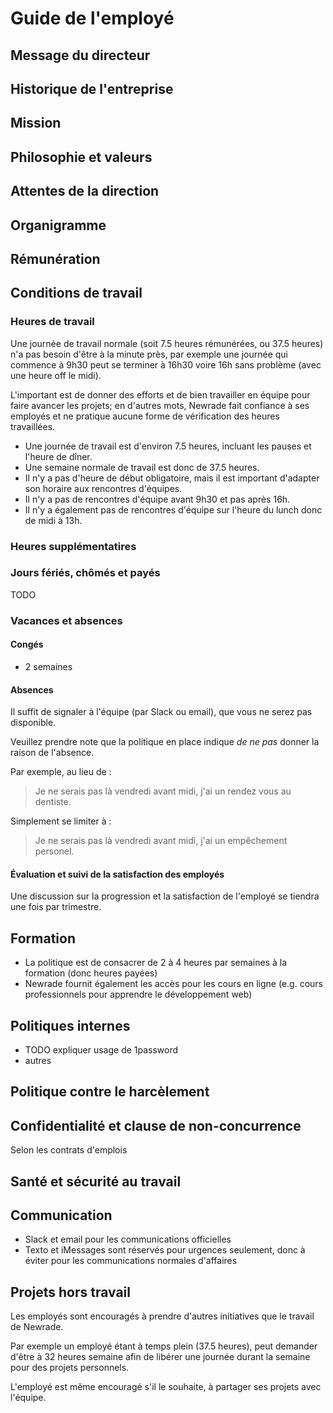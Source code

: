 # Guide de l'employé

## Message du directeur

## Historique de l'entreprise

## Mission

## Philosophie et valeurs

## Attentes de la direction

## Organigramme

## Rémunération

## Conditions de travail

### Heures de travail

Une journée de travail normale (soit 7.5 heures rémunérées, ou 37.5 heures) n'a pas besoin d'être à la minute près, par exemple une journée qui commence à 9h30 peut se terminer à 16h30 voire 16h sans problème (avec une heure off le midi).

L'important est de donner des efforts et de bien travailler en équipe pour faire avancer les projets; en d'autres mots, Newrade fait confiance à ses employés et ne pratique aucune forme de vérification des heures travaillées.

- Une journée de travail est d'environ 7.5 heures, incluant les pauses et l'heure de dîner.
- Une semaine normale de travail est donc de 37.5 heures.
- Il n'y a pas d'heure de début obligatoire, mais il est important d'adapter son horaire aux rencontres d'équipes.
- Il n'y a pas de rencontres d'équipe avant 9h30 et pas après 16h.
- Il n'y a également pas de rencontres d'équipe sur l'heure du lunch donc de midi à 13h.

### Heures supplémentatires

### Jours fériés, chômés et payés

TODO

### Vacances et absences

#### Congés

- 2 semaines

#### Absences

Il suffit de signaler à l'équipe (par Slack ou email), que vous ne serez pas disponible.

Veuillez prendre note que la politique en place indique _de ne pas_ donner la raison de l'absence.

Par exemple, au lieu de :

> Je ne serais pas là vendredi avant midi, j'ai un rendez vous au dentiste.

Simplement se limiter à :

> Je ne serais pas là vendredi avant midi, j'ai un empêchement personel.

#### Évaluation et suivi de la satisfaction des employés

Une discussion sur la progression et la satisfaction de l'employé se tiendra une fois par trimestre.

## Formation

- La politique est de consacrer de 2 à 4 heures par semaines à la formation (donc heures payées)
- Newrade fournit également les accès pour les cours en ligne (e.g. cours professionnels pour apprendre le développement web)

## Politiques internes

- TODO expliquer usage de 1password
- autres

## Politique contre le harcèlement

## Confidentialité et clause de non-concurrence

Selon les contrats d'emplois

## Santé et sécurité au travail

## Communication

- Slack et email pour les communications officielles
- Texto et iMessages sont réservés pour urgences seulement, donc à éviter pour les communications normales d'affaires

## Projets hors travail

Les employés sont encouragés à prendre d'autres initiatives que le travail de Newrade.

Par exemple un employé étant à temps plein (37.5 heures), peut demander d'être à 32 heures
semaine afin de libérer une journée durant la semaine pour des projets personnels.

L'employé est même encouragé s'il le souhaite, à partager ses projets avec l'équipe.
